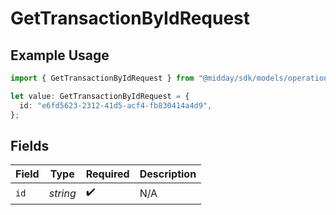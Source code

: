 # GetTransactionByIdRequest

## Example Usage

```typescript
import { GetTransactionByIdRequest } from "@midday/sdk/models/operations";

let value: GetTransactionByIdRequest = {
  id: "e6fd5623-2312-41d5-acf4-fb830414a4d9",
};
```

## Fields

| Field              | Type               | Required           | Description        |
| ------------------ | ------------------ | ------------------ | ------------------ |
| `id`               | *string*           | :heavy_check_mark: | N/A                |